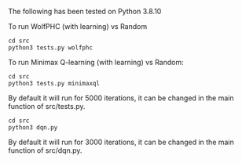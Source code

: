 The following has been tested on Python 3.8.10

To run WolfPHC (with learning) vs Random

```
cd src
python3 tests.py wolfphc
```

To run Minimax Q-learning (with learning) vs Random:

```
cd src
python3 tests.py minimaxql
```

By default it will run for 5000 iterations, it can be changed in the main function of src/tests.py.
```
cd src
python3 dqn.py
```

By default it will run for 3000 iterations, it can be changed in the main function of src/dqn.py.